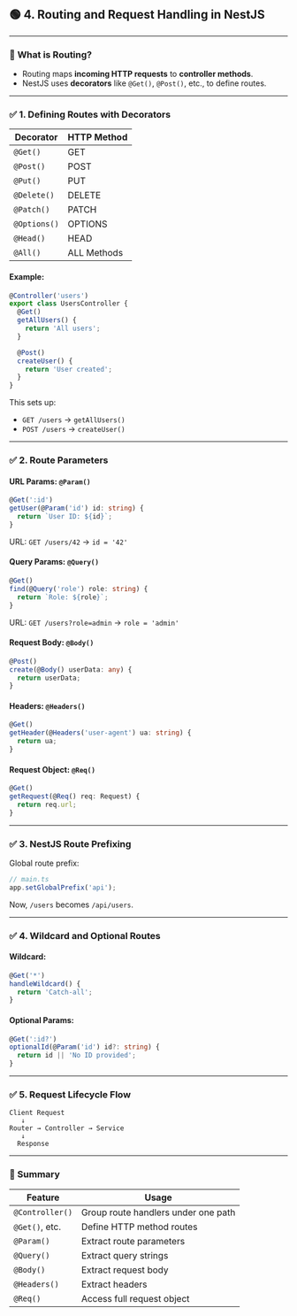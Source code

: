 

## 🟢 **4. Routing and Request Handling in NestJS**

---

### 🔹 **What is Routing?**

* Routing maps **incoming HTTP requests** to **controller methods**.
* NestJS uses **decorators** like `@Get()`, `@Post()`, etc., to define routes.

---

### ✅ **1. Defining Routes with Decorators**

| Decorator    | HTTP Method |
| ------------ | ----------- |
| `@Get()`     | GET         |
| `@Post()`    | POST        |
| `@Put()`     | PUT         |
| `@Delete()`  | DELETE      |
| `@Patch()`   | PATCH       |
| `@Options()` | OPTIONS     |
| `@Head()`    | HEAD        |
| `@All()`     | ALL Methods |

#### Example:

```ts
@Controller('users')
export class UsersController {
  @Get()
  getAllUsers() {
    return 'All users';
  }

  @Post()
  createUser() {
    return 'User created';
  }
}
```

This sets up:

* `GET /users` → `getAllUsers()`
* `POST /users` → `createUser()`

---

### ✅ **2. Route Parameters**

#### URL Params: `@Param()`

```ts
@Get(':id')
getUser(@Param('id') id: string) {
  return `User ID: ${id}`;
}
```

URL: `GET /users/42` → `id = '42'`

#### Query Params: `@Query()`

```ts
@Get()
find(@Query('role') role: string) {
  return `Role: ${role}`;
}
```

URL: `GET /users?role=admin` → `role = 'admin'`

#### Request Body: `@Body()`

```ts
@Post()
create(@Body() userData: any) {
  return userData;
}
```

#### Headers: `@Headers()`

```ts
@Get()
getHeader(@Headers('user-agent') ua: string) {
  return ua;
}
```

#### Request Object: `@Req()`

```ts
@Get()
getRequest(@Req() req: Request) {
  return req.url;
}
```

---

### ✅ **3. NestJS Route Prefixing**

Global route prefix:

```ts
// main.ts
app.setGlobalPrefix('api');
```

Now, `/users` becomes `/api/users`.

---

### ✅ **4. Wildcard and Optional Routes**

#### Wildcard:

```ts
@Get('*')
handleWildcard() {
  return 'Catch-all';
}
```

#### Optional Params:

```ts
@Get(':id?')
optionalId(@Param('id') id?: string) {
  return id || 'No ID provided';
}
```

---

### ✅ **5. Request Lifecycle Flow**

```
Client Request
   ↓
Router → Controller → Service
   ↓
  Response
```

---

### 🧠 Summary

| Feature         | Usage                               |
| --------------- | ----------------------------------- |
| `@Controller()` | Group route handlers under one path |
| `@Get()`, etc.  | Define HTTP method routes           |
| `@Param()`      | Extract route parameters            |
| `@Query()`      | Extract query strings               |
| `@Body()`       | Extract request body                |
| `@Headers()`    | Extract headers                     |
| `@Req()`        | Access full request object          |

